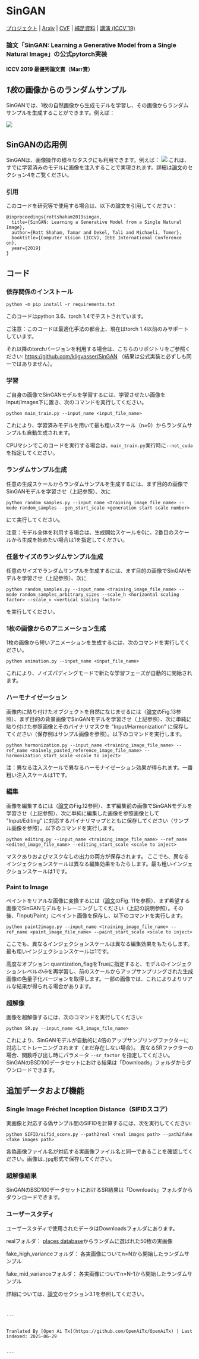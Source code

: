 # SinGAN

[プロジェクト](https://tamarott.github.io/SinGAN.htm) | [Arxiv](https://arxiv.org/pdf/1905.01164.pdf) | [CVF](http://openaccess.thecvf.com/content_ICCV_2019/papers/Shaham_SinGAN_Learning_a_Generative_Model_From_a_Single_Natural_Image_ICCV_2019_paper.pdf) | [補足資料](https://openaccess.thecvf.com/content_ICCV_2019/supplemental/Shaham_SinGAN_Learning_a_ICCV_2019_supplemental.pdf) | [講演 (ICCV`19)](https://youtu.be/mdAcPe74tZI?t=3191) 
### 論文「SinGAN: Learning a Generative Model from a Single Natural Image」の公式pytorch実装
#### ICCV 2019 最優秀論文賞（Marr賞）


## *1枚*の画像からのランダムサンプル
SinGANでは、1枚の自然画像から生成モデルを学習し、その画像からランダムサンプルを生成することができます。例えば：

![](https://raw.githubusercontent.com/tamarott/SinGAN/master/imgs/teaser.PNG)


## SinGANの応用例
SinGANは、画像操作の様々なタスクにも利用できます。例えば：
 ![](https://raw.githubusercontent.com/tamarott/SinGAN/master/imgs/manipulation.PNG)
これは、すでに学習済みのモデルに画像を注入することで実現されます。詳細は[論文](https://arxiv.org/pdf/1905.01164.pdf)のセクション4をご覧ください。


### 引用
このコードを研究等で使用する場合は、以下の論文を引用してください：

```
@inproceedings{rottshaham2019singan,
  title={SinGAN: Learning a Generative Model from a Single Natural Image},
  author={Rott Shaham, Tamar and Dekel, Tali and Michaeli, Tomer},
  booktitle={Computer Vision (ICCV), IEEE International Conference on},
  year={2019}
}
```

## コード

### 依存関係のインストール

```
python -m pip install -r requirements.txt
```

このコードはpython 3.6、torch 1.4でテストされています。

ご注意：このコードは最適化手法の都合上、現在はtorch 1.4以前のみサポートしています。

それ以降のtorchバージョンを利用する場合は、こちらのリポジトリをご参照ください: https://github.com/kligvasser/SinGAN （結果は公式実装と必ずしも同一ではありません）。


###  学習
ご自身の画像でSinGANモデルを学習するには、学習させたい画像をInput/Images下に置き、次のコマンドを実行してください。

```
python main_train.py --input_name <input_file_name>
```

これにより、学習済みモデルを用いて最も粗いスケール（n=0）からランダムサンプルも自動生成されます。

CPUマシンでこのコードを実行する場合は、`main_train.py`実行時に`--not_cuda`を指定してください。

###  ランダムサンプル生成
任意の生成スケールからランダムサンプルを生成するには、まず目的の画像でSinGANモデルを学習させ（上記参照）、次に

```
python random_samples.py --input_name <training_image_file_name> --mode random_samples --gen_start_scale <generation start scale number>
```

にて実行してください。

注意：モデル全体を利用する場合は、生成開始スケールを0に、2番目のスケールから生成を始めたい場合は1を指定してください。

###  任意サイズのランダムサンプル生成
任意のサイズでランダムサンプルを生成するには、まず目的の画像でSinGANモデルを学習させ（上記参照）、次に

```
python random_samples.py --input_name <training_image_file_name> --mode random_samples_arbitrary_sizes --scale_h <horizontal scaling factor> --scale_v <vertical scaling factor>
```

を実行してください。

###  1枚の画像からのアニメーション生成

1枚の画像から短いアニメーションを生成するには、次のコマンドを実行してください。

```
python animation.py --input_name <input_file_name> 
```

これにより、ノイズパディングモードで新たな学習フェーズが自動的に開始されます。

###  ハーモナイゼーション

画像内に貼り付けたオブジェクトを自然になじませるには（[論文](https://arxiv.org/pdf/1905.01164.pdf)のFig.13参照）、まず目的の背景画像でSinGANモデルを学習させ（上記参照）、次に単純に貼り付けた参照画像とそのバイナリマスクを "Input/Harmonization" に保存してください（保存例はサンプル画像を参照）。以下のコマンドを実行します。

```
python harmonization.py --input_name <training_image_file_name> --ref_name <naively_pasted_reference_image_file_name> --harmonization_start_scale <scale to inject>

```

注：異なる注入スケールで異なるハーモナイゼーション効果が得られます。一番粗い注入スケールは1です。

###  編集

画像を編集するには（[論文](https://arxiv.org/pdf/1905.01164.pdf)のFig.12参照）、まず編集前の画像でSinGANモデルを学習させ（上記参照）、次に単純に編集した画像を参照画像として "Input/Editing" に対応するバイナリマップとともに保存してください（サンプル画像を参照）。以下のコマンドを実行します。

```
python editing.py --input_name <training_image_file_name> --ref_name <edited_image_file_name> --editing_start_scale <scale to inject>
```
マスクありおよびマスクなしの出力の両方が保存されます。
ここでも、異なるインジェクションスケールは異なる編集効果をもたらします。最も粗いインジェクションスケールは1です。

###  Paint to Image

ペイントをリアルな画像に変換するには（[論文](https://arxiv.org/pdf/1905.01164.pdf)のFig. 11を参照）、まず希望する画像でSinGANモデルをトレーニングしてください（上記の説明参照）。その後、「Input/Paint」にペイント画像を保存し、以下のコマンドを実行します。

```
python paint2image.py --input_name <training_image_file_name> --ref_name <paint_image_file_name> --paint_start_scale <scale to inject>
```
ここでも、異なるインジェクションスケールは異なる編集効果をもたらします。最も粗いインジェクションスケールは1です。

高度なオプション: quantization_flagをTrueに指定すると、モデルのインジェクションレベル*のみ*を再学習し、前のスケールからアップサンプリングされた生成画像の色量子化バージョンを取得します。一部の画像では、これによりよりリアルな結果が得られる場合があります。

### 超解像
画像を超解像するには、次のコマンドを実行してください:
```
python SR.py --input_name <LR_image_file_name>
```
これにより、SinGANモデルが自動的に4倍のアップサンプリングファクターに対応してトレーニングされます（まだ存在しない場合）。
異なるSRファクターの場合、関数呼び出し時にパラメータ `--sr_factor` を指定してください。
SinGANのBSD100データセットにおける結果は「Downloads」フォルダからダウンロードできます。

## 追加データおよび機能

### Single Image Fréchet Inception Distance（SIFIDスコア）
実画像と対応する偽サンプル間のSIFIDを計算するには、次を実行してください:
```
python SIFID/sifid_score.py --path2real <real images path> --path2fake <fake images path> 
```  
各偽画像ファイル名が対応する実画像ファイル名と同一であることを確認してください。画像は`.jpg`形式で保存してください。

### 超解像結果
SinGANのBSD100データセットにおけるSR結果は「Downloads」フォルダからダウンロードできます。

### ユーザースタディ
ユーザースタディで使用されたデータはDownloadsフォルダにあります。

realフォルダ： [places database](http://places.csail.mit.edu/)からランダムに選ばれた50枚の実画像

fake_high_varianceフォルダ： 各実画像についてn=Nから開始したランダムサンプル

fake_mid_varianceフォルダ： 各実画像についてn=N-1から開始したランダムサンプル

詳細については、[論文](https://arxiv.org/pdf/1905.01164.pdf)のセクション3.1を参照してください。
```

---

Tranlated By [Open Ai Tx](https://github.com/OpenAiTx/OpenAiTx) | Last indexed: 2025-06-29

---